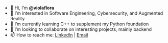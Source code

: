 - 👋 Hi, I’m **@violaflora**
- 👀 I’m interested in Software Engineering, Cybersecurity, and Augmented Reality
- 🌱 I’m currently learning C++ to supplement my Python foundation
- 💞️ I’m looking to collaborate on interesting projects, mainly backend
- 📫 How to reach me: [LinkedIn](https://www.linkedin.com/in/violaflora) | [Email](mailto:violetedwardsjane@gmail.com)

<!---
violaflora/violaflora is a ✨ special ✨ repository because its `README.md` (this file) appears on your GitHub profile.
You can click the Preview link to take a look at your changes.
--->
